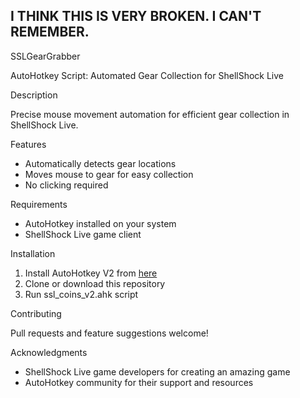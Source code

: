## I THINK THIS IS VERY BROKEN. I CAN'T REMEMBER.

SSLGearGrabber

AutoHotkey Script: Automated Gear Collection for ShellShock Live

Description

Precise mouse movement automation for efficient gear collection in ShellShock Live.

Features

- Automatically detects gear locations
- Moves mouse to gear for easy collection
- No clicking required

Requirements

- AutoHotkey installed on your system
- ShellShock Live game client

Installation

1. Install AutoHotkey V2 from [here](https://www.autohotkey.com/)
2. Clone or download this repository
3. Run ssl_coins_v2.ahk script

Contributing

Pull requests and feature suggestions welcome!

Acknowledgments

- ShellShock Live game developers for creating an amazing game
- AutoHotkey community for their support and resources
